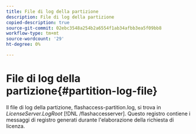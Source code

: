 ```yaml
---
title: File di log della partizione
description: File di log della partizione
copied-description: true
source-git-commit: 02ebc3548a254b2a6554f1ab34afbb3ea5f09bb8
workflow-type: tm+mt
source-wordcount: '29'
ht-degree: 0%

---
```


# File di log della partizione{#partition-log-file}

Il file di log della partizione, flashaccess-partition.log, si trova in *LicenseServer.LogRoot* [!DNL /flashaccesserver]. Questo registro contiene i messaggi di registro generati durante l&#39;elaborazione della richiesta di licenza.
